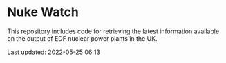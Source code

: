 # Nuke Watch

This repository includes code for retrieving the latest information available on the output of EDF nuclear power plants in the UK.

Last updated: 2022-05-25 06:13